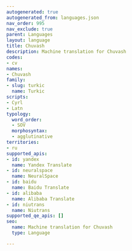 ```yaml
---
autogenerated: true
autogenerated_from: languages.json
nav_order: 995
nav_exclude: true
parent: Languages
layout: language
title: Chuvash
description: Machine translation for Chuvash
codes:
- cv
names:
- Chuvash
family:
- slug: turkic
  name: Turkic
scripts:
- Cyrl
- Latn
typology:
  word_order:
  - SOV
  morphosyntax:
  - agglutinative
territories:
- ru
supported_apis:
- id: yandex
  name: Yandex Translate
- id: neuralspace
  name: NeuralSpace
- id: baidu
  name: Baidu Translate
- id: alibaba
  name: Alibaba Translate
- id: niutrans
  name: Niutrans
supported_qe_apis: []
seo:
  name: Machine translation for Chuvash
  type: Language

---
```


